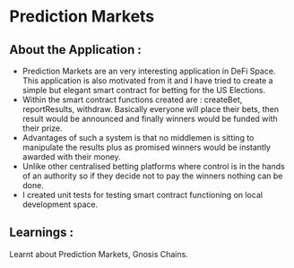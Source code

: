 <h1> Prediction Markets </h1>

<h2> About the Application : </h2>
<ul>
<li> Prediction Markets are an very interesting application in DeFi Space. This application is also motivated from it and I have tried to create a simple but elegant smart contract for betting for the US Elections.</li>
<li> Within the smart contract functions created are : createBet, reportResults, withdraw. Basically everyone will place their bets, then result would be announced and finally winners would be funded with their prize. </li>
<li> Advantages of such a system is that no middlemen is sitting to manipulate the results plus as promised winners would be instantly awarded with their money.</li>
<li> Unlike other centralised betting platforms where control is in the hands of an authority so if they decide not to pay the winners nothing can be done.</li>
<li> I created unit tests for testing smart contract functioning on local development space. </li>

</ul>

<h2> Learnings : </h2>
<p> Learnt about Prediction Markets, Gnosis Chains. </p>
